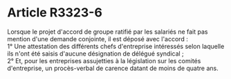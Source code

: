 # Article R3323-6

  
Lorsque le projet d'accord de groupe ratifié par les salariés ne fait pas mention d'une demande conjointe, il est déposé avec l'accord :   
1° Une attestation des différents chefs d'entreprise intéressés selon laquelle ils n'ont été saisis d'aucune désignation de délégué syndical ;   
2° Et, pour les entreprises assujetties à la législation sur les comités d'entreprise, un procès-verbal de carence datant de moins de quatre ans.